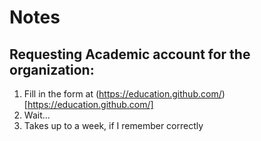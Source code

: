 # Notes

## Requesting Academic account for the organization:

1. Fill in the form at (https://education.github.com/)[https://education.github.com/]
2. Wait...
3. Takes up to a week, if I remember correctly
